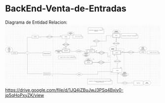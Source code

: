 # BackEnd-Venta-de-Entradas
Diagrama de Entidad Relacion:
![alt text](image.png)
https://drive.google.com/file/d/1JQ4jZBuJwJ3PSq4Bxjy0-jp5qHoPxyZK/view